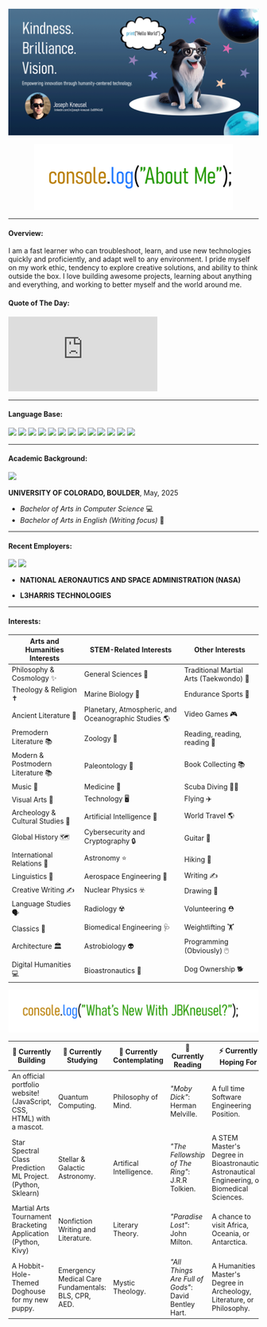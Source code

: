 ![](GithubBanner.gif)

<p align="center">
<img src="console.png" width="400">
</p>

---
#### Overview:
I am a fast learner who can troubleshoot, learn, and use new technologies quickly and proficiently, and adapt well to any environment. I pride myself on my work ethic, tendency to explore creative solutions, and ability to think outside the box. I love building awesome projects, learning about anything and everything, and working to better myself and the world around me. 

#### Quote of The Day:
![quote](https://raw.githubusercontent.com/JBKneusel/JBKneusel/main/quote.txt)

---
#### Language Base:
<img src="https://cdn.jsdelivr.net/npm/programming-languages-logos/src/python/python.png" height="40"> <img src="https://cdn.jsdelivr.net/npm/programming-languages-logos/src/javascript/javascript.png" height="40"> 
<img src="https://cdn.jsdelivr.net/npm/programming-languages-logos/src/cpp/cpp.png" height="40">
<img src="https://cdn.jsdelivr.net/npm/programming-languages-logos/src/html/html.png" height="40">
<img src="https://cdn.jsdelivr.net/npm/programming-languages-logos/src/css/css.png" height="40">
<img src="https://cdn.jsdelivr.net/npm/programming-languages-logos/src/java/java.png" height="40">
<img src="https://cdn.jsdelivr.net/npm/programming-languages-logos/src/r/r.png" height="40">
<img src="https://cdn.jsdelivr.net/npm/programming-languages-logos/src/lua/lua.png" height="40">
<img src="https://cdn.jsdelivr.net/npm/programming-languages-logos/src/c/c.png" height="40">
<img src="https://cdn.freebiesupply.com/logos/large/2x/terminal-1-logo-png-transparent.png" height="30">
<img src="https://pngimg.com/uploads/mysql/mysql_PNG1.png" height="40">
<img src="https://www.pngkey.com/png/full/479-4794953_assembly-x86-x86-icon.png" height="40">
<img src="http://physics.wku.edu/phys318/wp-content/uploads/2020/08/labview-site-icon-transparent.png" height="40">

<!--
<img src="https://tse2.mm.bing.net/th?id=OIP.5gf2JQQmWla-GU-WXTrGcgHaE8&w=200&h=133&c=7" height="40"> <img src="https://tse3.mm.bing.net/th?id=OIP.Sd4Hxz8_CqID29kyj5-k9wHaEc&w=200&h=120&c=7" height="35"> 
<img src="https://tse1.mm.bing.net/th?id=OIP.dEgEQ0JBlwn323Q_i0spsgHaEK&w=200&h=112&c=7" height="40">
<img src="https://tse4.mm.bing.net/th?id=OIP.H3CxVsok7ssH-h6PLCPX_gHaHj&w=200&h=204&c=7" height="40">
<img src="https://tse2.mm.bing.net/th?id=OIP.9WZPLb2B4rKSbK52Zg8hnAHaEo&w=200&h=125&c=7" height="40">
<img src="https://tse2.mm.bing.net/th?id=OIP.fqZ9-PPqcG_cm0k3JfoINQHaEK&w=200&h=112&c=7" height="40">
<img src="https://tse4.mm.bing.net/th?id=OIP.qWZ-9EAMWPm9Th2hgfjQZwHaE4&w=200&h=132&c=7" height="40">
<img src="https://tse3.mm.bing.net/th?id=OIP.zVYb5T7pkRInk5uwJ-EUsQHaH7&w=200&h=214&c=7" height="40">
<img src="https://tse3.mm.bing.net/th?id=OIP.BWugDHBz7qW9EOPZfSk7fgHaFx&w=200&h=156&c=7" height="40">
<img src="https://tse2.mm.bing.net/th?id=OIP.Yyngtk-UFkPstcQqAdhA3AHaE8&w=200&h=133&c=7" height="40">
<img src="https://mma.prnewswire.com/media/1308654/Cesium_Logo.jpg?p=facebook" height="40">
<img src="https://tse3.mm.bing.net/th?id=OIP.BbGiEzUd-oA70LrvGAzSEgHaFj&w=200&h=150&c=7" height="40">
<img src="https://www.pngitem.com/pimgs/m/27-276338_wireshark-logo-hd-png-download.png" height="40">
<img src="https://tse3.mm.bing.net/th?id=OIP.Cc4Tb5Aa6x6MZrkn7eqAhgHaIL&w=200&h=221&c=7" height="40">
<img src="https://tse3.mm.bing.net/th?id=OIP.Wba43WxJ4nNuytExSkYF_AHaHY&w=200&h=199&c=7" height="40">
<img src="https://tse1.mm.bing.net/th?id=OIP.K-4RqDC6zFrpAG31ayDDOgHaHa&w=200&h=200&c=7" height="40">
<img src="https://tse1.mm.bing.net/th?id=OIP.3XvwDthQ6vihX9ZjHhS8BAHaGq&w=200&h=180&c=7" height="40">
<img src="https://toppng.com/uploads/preview/sublime-text-icon-sublime-text-3-icon-11553464063uymi94fpyp.png" height="40">
<img src="https://www.liblogo.com/img-logo/bl6049l7e7-blender-logo-logo-blender.png" height="40">
<img src="https://rps-it.de/wp-content/uploads/2016/06/Virtualbox_logo.png" height="40">
<img src="https://static-00.iconduck.com/assets.00/adobe-creative-cloud-icon-1024x1024-8e3dviky.png" height="40">
<img src="https://1000logos.net/wp-content/uploads/2020/08/MongoDB-Logo.png" height="40">
<img src="https://e7.pngegg.com/pngimages/401/960/png-clipart-unreal-engine-4-logo-computer-icons-logo-unity-text-trademark.png" height="40">
<img src="http://amueller.github.io/sklearn_014_015_pydata/sklearn-logo.png" height="40">
<img src="http://pngimg.com/uploads/photoshop/photoshop_PNG2.png" height="40">
<img src="https://tse3.mm.bing.net/th/id/OIP.jIuf4iEHhSBcX4x484UlOwHaEK?w=200&h=112&c=7" height="40">
<img src="https://tse2.mm.bing.net/th?id=OIP.ptEQfiSvOfPCxTOUHIkDWQHaEK&w=200&h=112&c=7" height="40">
<img src="https://tse1.mm.bing.net/th?id=OIP.g14SdW6lKeabG4MUyLU15gHaEK&w=200&h=112&c=7" height="40">
-->

---
#### Academic Background:
<img src="https://i1.wp.com/upload.wikimedia.org/wikipedia/commons/8/86/University_of_Colorado_Boulder_logo.png" height="40">

**UNIVERSITY OF COLORADO, BOULDER**, May, 2025

- *Bachelor of Arts in Computer Science* 💻
- *Bachelor of Arts in English (Writing focus)* 📝

---
#### Recent Employers:
<img src="https://upload.wikimedia.org/wikipedia/commons/thumb/e/e5/NASA_logo.svg/2449px-NASA_logo.svg.png" height="40"> <img src="https://companieslogo.com/img/orig/LHX_BIG-85a89a01.png?t=1648848858" height="40">

- **NATIONAL AERONAUTICS AND SPACE ADMINISTRATION (NASA)**

- **L3HARRIS TECHNOLOGIES** 
***
#### Interests:

| Arts and Humanities Interests       | STEM-Related Interests|  Other Interests |     
|-------------------------------------|-----------------------|------------------|
|Philosophy & Cosmology ✨ |General Sciences 🧪 | Traditional Martial Arts (Taekwondo) 👊 |
|Theology & Religion ✝️ |Marine Biology 🦈 | Endurance Sports 🏃|
|Ancient Literature 📜 |Planetary, Atmospheric, and Oceanographic Studies 🌎 |Video Games 🎮|
|Premodern Literature 📚|Zoology 🐺| Reading, reading, reading 📖|
|Modern & Postmodern Literature 📚|Paleontology 🔬 | Book Collecting 📚|
|Music 🎸|Medicine 🧬| Scuba Diving 🏊‍♂️|
|Visual Arts 🎨|Technology 🖥️| Flying ✈️ |
|Archeology & Cultural Studies 🗼|Artificial Intelligence 🤖| World Travel 🌎|
|Global History 🗺️|Cybersecurity and Cryptography 🔒| Guitar 🎸|
|International Relations 🤝| Astronomy ⭐| Hiking 🥾|
|Linguistics 📖|Aerospace Engineering 🚀| Writing ✍️ |
|Creative Writing ✍️|Nuclear Physics ☣️| Drawing 🎨|
|Language Studies 🗣️|Radiology ☢️| Volunteering ⛑️|
|Classics 🔖|Biomedical Engineering 🩺| Weightlifting 🏋️ |
|Architecture 🏛️|Astrobiology 👽| Programming (Obviously) 🖱️|
|Digital Humanities 💻| Bioastronautics 👾| Dog Ownership 🐕|

<p align="center">
<img src="console2.png" width="700">
</p>


| 🔭 Currently Building | 🌱 Currently Studying | 💬 Currently Contemplating | 📖 Currently Reading | ⚡ Currently Hoping For |
|----------|----------|----------|----------|----------|
| An official portfolio website! (JavaScript, CSS, HTML) with a mascot.| Quantum Computing.| Philosophy of Mind.   | *"Moby Dick"*: Herman Melville.  | A full time Software Engineering Position.   |
| Star Spectral Class Prediction ML Project. (Python, Sklearn)| Stellar & Galactic Astronomy. | Artifical Intelligence.| *"The Fellowship of The Ring"*: J.R.R Tolkien.| A STEM Master's Degree in Bioastronautics, Astronautical Engineering, or Biomedical Sciences.|
| Martial Arts Tournament Bracketing Application (Python, Kivy)| Nonfiction Writing and Literature.| Literary Theory. | *"Paradise Lost"*: John Milton.  |A chance to visit Africa, Oceania, or Antarctica.|
| A Hobbit-Hole-Themed Doghouse for my new puppy. | Emergency Medical Care Fundamentals: BLS, CPR, AED. | Mystic Theology. | *"All Things Are Full of Gods"*: David Bentley Hart.  | A Humanities Master's Degree in Archeology, Literature, or Philosophy. |
